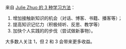 来自 [Julie Zhuo 的 3 种学习方法](https://joulee.medium.com/the-gifts-of-40-b5a507e8ace4)：  

1) 增加接触新知识的机会（对话、博客、书籍、播客等）；  
2) 提高知识记忆力（积极倾听、反思、教学等）  
3) 加快个人实践的的步伐（尝试做新事物）。  

大多数人关注 1，但 2 和 3 会带来更多收益。